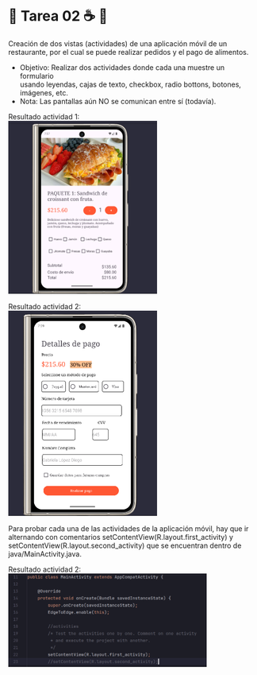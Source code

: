 #  🌱 Tarea 02  ☕ 🥪

Creación de dos vistas (actividades) de una aplicación móvil de un </br>
restaurante, por el cual se puede realizar pedidos y el pago de alimentos.</br>

* Objetivo: Realizar dos actividades donde cada una muestre un formulario </br>
usando leyendas, cajas de texto, checkbox, radio bottons, botones, imágenes, etc. </br>
* Nota: Las pantallas aún NO se comunican entre sí (todavía). </br>

Resultado actividad 1:</br>
<img src="Imagenes/Actividad1.png" alt="ResultadoActividad1" width="300">

Resultado actividad 2:</br>
<img src="Imagenes/Actividad2.png" width="300">

Para probar cada una de las actividades de la aplicación móvil, hay que ir alternando con comentarios setContentView(R.layout.first_activity) y setContentView(R.layout.second_activity) que se encuentran dentro de java/MainActivity.java.

Resultado actividad 2:</br>
<img src="Imagenes/Explicacion.png" width="400"> 

